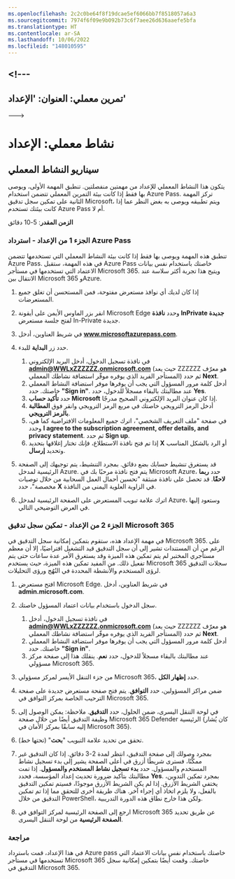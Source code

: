 ```yaml
---
ms.openlocfilehash: 2c2c0be64f8f19dcae5ef6066bb7f8518057a6a3
ms.sourcegitcommit: 7974f6f09e9b092b73c6f7aee26d636aaefe5bfa
ms.translationtype: HT
ms.contentlocale: ar-SA
ms.lasthandoff: 10/06/2022
ms.locfileid: "148010595"
---
```

<a name="---"></a><!---
---
تمرين معملي: العنوان: 'الإعداد'
---
--->

# <a name="lab-setup"></a>نشاط معملي: الإعداد

## <a name="lab-scenario"></a>سيناريو النشاط المعملي

يتكون هذا النشاط المعملي للإعداد من مهمتين منفصلتين.  تنطبق المهمة الأولى، ويوصى بها فقط إذا كانت بيئة التمرين المعملي تتضمن استخدام Azure Pass. تركز المهمة الثانية على تمكين سجل تدقيق Microsoft، ويتم تطبيقه ويوصى به بغض النظر عما إذا كانت بيئتك تستخدم Azure Pass أم لا.

**الزمن المقدر**: 5-10 دقائق



### <a name="setup-part-1---redeem-azure-pass"></a>الجزء 1 من الإعداد - استرداد Azure Pass

تنطبق هذه المهمة ويوصى بها فقط إذا كانت بيئة النشاط المعملي التي تستخدمها تتضمن Azure Pass. في هذه المهمة، ستقبل Azure Pass خاصتك باستخدام نفس بيانات الاعتماد التي تستخدمها في مستأجر Microsoft 365.  ويتيح هذا تجربة أكثر سلاسة عند الانتقال بين Microsoft 365 وAzure.

1. إذا كان لديك أي نوافذ مستعرض مفتوحة، فمن المستحسن أن تغلق جميع المستعرضات.

1. انقر بزر الماوس الأيمن على أيقونة Microsoft Edge وحدد **نافذة InPrivate جديدة** لفتح جلسة مستعرض In-Private جديدة.

1. في شريط العناوين، أدخل **www.microsoftazurepass.com**.  

1. حدد زر **البداية** للبدء.

    1. في نافذة تسجيل الدخول، أدخل البريد الإلكتروني **admin@WWLxZZZZZZ.onmicrosoft.com** (حيث يعد ZZZZZZ هو معرّف المستأجر الفريد الذي يوفره موفّر استضافة نشاطك المعملي) ثم حدد **Next**.
    1. أدخل كلمة مرور المسؤول التي يجب أن يوفرها موفر استضافة النشاط المعملي خاصتك. حدد **"Sign in"**.  عند مطالبتك بالبقاء مسجلاً للدخول، حدد **Yes**.
    1. حدد **تأكيد حساب Microsoft** إذا كان عنوان البريد الإلكتروني الصحيح مدرجًا.
    1. أدخل الرمز الترويجي خاصتك في مربع الرمز الترويجي وانقر فوق **المطالبة بالرمز الترويجي**.  
    1. في صفحة "ملف التعريف الشخصي"، اترك جميع المعلومات الافتراضية كما هي، وحدد **I agree to the subscription agreement, offer details, and privacy statement**. ثم حدد **Sign up**.
    1. إذا تم فتح نافذة الاستطلاع، فإنك تختار إغلاقها بتحديد **X** أو الرد بالشكل المناسب وتحديد **إرسال**.

1. قد يستغرق تنشيط حسابك بضع دقائق.  بمجرد التنشيط، يتم توجيهك إلى الصفحة الرئيسية لمدخل Azure. يتم فتح نافذة مرحبًا بك في Microsoft Azure، حدد **ربما لاحقًا**. قد تحصل على نافذة منبثقة "تحسين أحمال العمل السحابية من خلال توصيات مخصصة"، حدد **X** في الزاوية العلوية اليمنى من النافذة.

1. اترك علامة تبويب المستعرض على الصفحة الرئيسية لمدخل Azure، وستعود إليها في العرض التوضيحي التالي.

### <a name="setup-part-2---enable-microsoft-365-audit-log"></a>الجزء 2 من الإعداد - تمكين سجل تدقيق Microsoft 365

في مهمة الإعداد هذه، ستقوم بتمكين إمكانية سجل التدقيق في Microsoft 365.  على الرغم من أن المستندات تشير إلى أن سجل التدقيق قيد التشغيل افتراضيًا، إلا أن معظم مستأجري المختبر لم يتم تمكين هذه الميزة وقد يستغرق الأمر عدة ساعات حتى يتم تفعيل ذلك.  من المفيد تمكين هذه الميزة، حيث يستخدم Microsoft 365 سجلات التدقيق لرؤى المستخدم والأنشطة المحددة في النُهُج ورؤى التحليلات.

1. افتح مستعرض Microsoft Edge. في شريط العناوين، أدخل **admin.microsoft.com**.

1. سجل الدخول باستخدام بيانات اعتماد المسؤول خاصتك.
    1. في نافذة تسجيل الدخول، أدخل **admin@WWLxZZZZZZ.onmicrosoft.com** (حيث يعد ZZZZZZ هو معرّف المستأجر الفريد الذي يوفره موفّر استضافة نشاطك المعملي) ثم حدد **Next**.
    1. أدخل كلمة مرور المسؤول التي يجب أن يوفرها موفر استضافة النشاط المعملي خاصتك. حدد **"Sign in"**.
    1. عند مطالبتك بالبقاء مسجلاً للدخول، حدد **نعم**. ينقلك هذا إلى صفحة مركز مسؤولي Microsoft 365.

1. من جزء التنقل الأيسر لمركز مسؤولي Microsoft 365، حدد **إظهار الكل**.

1. ضمن مراكز المسؤولين، حدد **التوافق**.  يتم فتح صفحة مستعرض جديدة على صفحة الترحيب الخاصة بمركز التوافق في Microsoft 365.  

1. في لوحة التنقل اليسرى، ضمن الحلول، حدد **التدقيق**.  ملاحظة: يمكن الوصول إلى وظيفة التدقيق أيضًا من خلال صفحة Microsoft 365 Defender الرئيسية (كان يُشار إليه سابقًا بمركز الأمان في Microsoft 365).

1. تحقق من تحديد علامة التبويب "**بحث**" (تحتها خط).

1. بمجرد وصولك إلى صفحة التدقيق، انتظر لمدة 2-3 دقائق.  إذا كان التدقيق غير ممكَّنًا، فسترى شريطًا أزرق في أعلى الصفحة يشير إلى بدء تسجيل نشاط المستخدم والمسؤول.  حدد **بدء تسجيل نشاط المستخدم والمسؤول**.  إذا تمت مطالبتك بتأكيد ضرورة تحديث إعداد المؤسسة، فحدد **Yes**. بمجرد تمكين التدوين، يختفي الشريط الأزرق.  إذا لم يكن الشريط الأزرق موجودًا، فسيتم تمكين التدقيق بالفعل، ولا يلزم اتخاذ أي إجراء آخر.  هناك طريقة أخرى للتحقق مما إذا تم تمكين التدقيق من خلال PowerShell، ولكن هذا خارج نطاق هذه الدورة التدريبية.

1. ارجع إلى الصفحة الرئيسية لمركز التوافق في Microsoft 365 عن طريق تحديد **الصفحة الرئيسية** من لوحة التنقل اليسرى.

### <a name="review"></a>مراجعة

في هذا الإعداد، قمت باسترداد Azure pass خاصتك باستخدام نفس بيانات الاعتماد التي تستخدمها في مستأجر Microsoft 365 خاصتك.  وقمت أيضًا بتمكين إمكانية سجل التدقيق في Microsoft 365.
